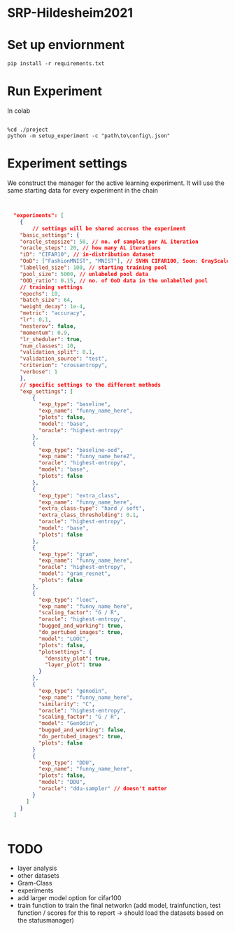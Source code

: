 
# SRP-Hildesheim2021

# Set up enviornment

``` #!/bin/bash
pip install -r requirements.txt
```

# Run Experiment

In colab

```#!/bin/bash

%cd ./project
python -m setup_experiment -c "path\to\config\.json"
```

# Experiment settings

We construct the manager for the active learning experiment. It will use the same starting data for every experiment in the chain

```json


  "experiments": [
    {
        // settings will be shared accroos the experiment
    "basic_settings": {
    "oracle_stepsize": 50, // no. of samples per AL iteration
    "oracle_steps": 20, // how many AL iterations
    "iD": "CIFAR10", // in-distribution dataset
    "OoD": ["FashionMNIST", "MNIST"], // SVHN CIFAR100, Soon: GrayScale Cifar, Subclass Cifar
    "labelled_size": 100, // starting training pool
    "pool_size": 5000, // unlabeled pool data
    "OOD_ratio": 0.15, // no. of OoD data in the unlabelled pool
    // training settings
    "epochs": 10,
    "batch_size": 64,
    "weight_decay": 1e-4,
    "metric": "accuracy",
    "lr": 0.1,
    "nesterov": false,
    "momentum": 0.9,
    "lr_sheduler": true,
    "num_classes": 10,
    "validation_split": 0.1,
    "validation_source": "test",
    "criterion": "crossentropy",
    "verbose": 1
    },
    // specific settings to the different methods 
    "exp_settings": [
        {
          "exp_type": "baseline",
          "exp_name": "funny_name_here",
          "plots": false,
          "model": "base",
          "oracle": "highest-entropy"
        },
        {
          "exp_type": "baseline-ood",
          "exp_name": "funny_name_here2",
          "oracle": "highest-entropy",
          "model": "base",
          "plots": false
        },
        {
          "exp_type": "extra_class",
          "exp_name": "funny_name_here",
          "extra_class-type": "hard / soft",
          "extra_class_thresholding": 0.1,
          "oracle": "highest-entropy",
          "model": "base",
          "plots": false
        },
        {
          "exp_type": "gram",
          "exp_name": "funny_name_here",
          "oracle": "highest-entropy",
          "model": "gram_resnet",
          "plots": false
        },
        {
          "exp_type": "looc",
          "exp_name": "funny_name_here",
          "scaling_factor": "G / R",
          "oracle": "highest-entropy",
          "bugged_and_working": true,
          "do_pertubed_images": true,
          "model": "LOOC",
          "plots": false,
          "plotsettings": {
            "density_plot": true,
            "layer_plot": true
          }
        },
        {
          "exp_type": "genodin",
          "exp_name": "funny_name_here",
          "similarity": "C",
          "oracle": "highest-entropy",
          "scaling_factor": "G / R",
          "model": "GenOdin",
          "bugged_and_working": false,
          "do_pertubed_images": true,
          "plots": false
        }
        {
          "exp_type": "DDU",
          "exp_name": "funny_name_here",
          "plots": false,
          "model": "DDU",
          "oracle": "ddu-sampler" // doesn't matter
        }
      ]
    }
  ]



```

# TODO

- layer analysis
- other datasets
- Gram-Class
- experiments
- add larger model option for cifar100
- train function to train the final networkn (add model, trainfunction, test function  / scores for this to report -> should load the datasets based on the statusmanager)